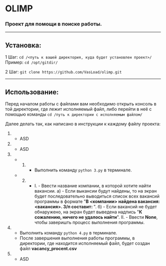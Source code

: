 # OLIMP
### Проект для помощи в поиске работы.

---
## Установка:
1 Шаг:
`cd /<путь к вашей директория, куда будет установлен проект>/`
Пример:
`cd /opt/gitdir/`


2 Шаг:
`git clone https://github.com/VasLoad/olimp.git`


---
## Использование:
Перед началом работы с файлами вам необходимо открыть консоль в той директории, где лежит исполняемый файл, либо перейти в неё с помощью команды `cd /путь к директории с исполняемым файлом/`

Далее делать так, как написано в инструкции к каждому файлу проекта:
1. - ASD

2. - ASD

3. - 1. - Выполнить команду `python 3.py` в терминале.
   - 2. - I. - Ввести название компании, в которой хотите найти вакансии.
              а) - Если выкансии будут найдены, то на экран будет последовательно выводиться список всех вакансий программы в формате "**В <компании> найдена вакансия: <вакансия>. З/п составит: <Salary>**".
              б) - Если вакансий не будет обнаружено, на экран будет выведена надпись "**К сожалению, ничего не удалось найти**".
          II. - Ввести **None**, чтобы заверишть процесс выполнения программы.

4. - Выполнить команду `python 4.py` в терминале.
   - После завершения выполнения работы программы, в директории, где находится исполняемый файл, будет создан файл **vacancy_procent.csv**

5. - ASD

